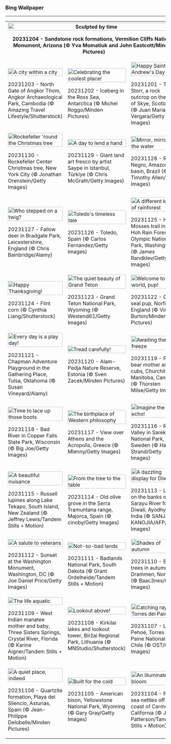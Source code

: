 <h3>
 Bing Wallpaper
</h3>
<hr/>
<table>
<tr>
<th colspan="3">
<img alt="Sculpted by time" src="https://www.bing.com/th?id=OHR.VermilionCliffs_EN-US9543863428_UHD.jpg&amp;rf=LaDigue_UHD.jpg&amp;pid=hp&amp;w=3840&amp;h=2160&amp;rs=1&amp;c=4" width="100%"/><p>20231204 - Sandstone rock formations, Vermilion Cliffs National Monument, Arizona (© Yva Momatiuk and John Eastcott/Minden Pictures)</p></th>
</tr>
<tr>
<td><img alt="A city within a city" src="https://www.bing.com/th?id=OHR.AngkorPark_EN-US8869976296_UHD.jpg&amp;rf=LaDigue_UHD.jpg&amp;pid=hp&amp;w=3840&amp;h=2160&amp;rs=1&amp;c=4" width="100%"/><p>20231203 - North Gate of Angkor Thom, Angkor Archaeological Park, Cambodia (© Amazing Travel Lifestyle/Shutterstock)</p></td>
<td><img alt="Celebrating the coolest place!" src="https://www.bing.com/th?id=OHR.IcebergAntarctica_EN-US8733526190_UHD.jpg&amp;rf=LaDigue_UHD.jpg&amp;pid=hp&amp;w=3840&amp;h=2160&amp;rs=1&amp;c=4" width="100%"/><p>20231202 - Iceberg in the Ross Sea, Antarctica (© Michel Roggo/Minden Pictures)</p></td>
<td><img alt="Happy Saint Andrew's Day" src="https://www.bing.com/th?id=OHR.TrotternishStorr_EN-US4700593682_UHD.jpg&amp;rf=LaDigue_UHD.jpg&amp;pid=hp&amp;w=3840&amp;h=2160&amp;rs=1&amp;c=4" width="100%"/><p>20231201 - The Storr, a rock outcrop on the Isle of Skye, Scotland (© Juan Maria Coy Vergara/Getty Images)</p></td>
</tr>
<tr>
<td><img alt="Rockefeller 'round the Christmas tree" src="https://www.bing.com/th?id=OHR.TreeLighting_EN-US4396317497_UHD.jpg&amp;rf=LaDigue_UHD.jpg&amp;pid=hp&amp;w=3840&amp;h=2160&amp;rs=1&amp;c=4" width="100%"/><p>20231130 - Rockefeller Center Christmas tree, New York City (© Jonathan Orenstein/Getty Images)</p></td>
<td><img alt="A day to lend a hand" src="https://www.bing.com/th?id=OHR.HumanKindness_EN-US4254216907_UHD.jpg&amp;rf=LaDigue_UHD.jpg&amp;pid=hp&amp;w=3840&amp;h=2160&amp;rs=1&amp;c=4" width="100%"/><p>20231129 - Giant land art fresco by artist Saype in Istanbul, Türkiye (© Chris McGrath/Getty Images)</p></td>
<td><img alt="Mirror, mirror, on the water" src="https://www.bing.com/th?id=OHR.RioNegro_EN-US4106999854_UHD.jpg&amp;rf=LaDigue_UHD.jpg&amp;pid=hp&amp;w=3840&amp;h=2160&amp;rs=1&amp;c=4" width="100%"/><p>20231128 - Río Negro, Amazon basin, Brazil (© Timothy Allen/Getty Images)</p></td>
</tr>
<tr>
<td><img alt="Who stepped on a twig?" src="https://www.bing.com/th?id=OHR.BradgateFallow_EN-US3932725763_UHD.jpg&amp;rf=LaDigue_UHD.jpg&amp;pid=hp&amp;w=3840&amp;h=2160&amp;rs=1&amp;c=4" width="100%"/><p>20231127 - Fallow deer in Bradgate Park, Leicestershire, England (© Chris Bainbridge/Alamy)</p></td>
<td><img alt="Toledo's timeless tale" src="https://www.bing.com/th?id=OHR.TajoRiver_EN-US3801665254_UHD.jpg&amp;rf=LaDigue_UHD.jpg&amp;pid=hp&amp;w=3840&amp;h=2160&amp;rs=1&amp;c=4" width="100%"/><p>20231126 - Toledo, Spain (© Carlos Fernandez/Getty Images)</p></td>
<td><img alt="A different kind of rainforest" src="https://www.bing.com/th?id=OHR.HallofMosses_EN-US3167567374_UHD.jpg&amp;rf=LaDigue_UHD.jpg&amp;pid=hp&amp;w=3840&amp;h=2160&amp;rs=1&amp;c=4" width="100%"/><p>20231125 - Hall of Mosses trail in the Hoh Rain Forest, Olympic National Park, Washington (© James Randklev/Getty Images)</p></td>
</tr>
<tr>
<td><img alt="Happy Thanksgiving!" src="https://www.bing.com/th?id=OHR.FlintCorn_EN-US2819178375_UHD.jpg&amp;rf=LaDigue_UHD.jpg&amp;pid=hp&amp;w=3840&amp;h=2160&amp;rs=1&amp;c=4" width="100%"/><p>20231124 - Flint corn (© Cynthia Liang/Shutterstock)</p></td>
<td><img alt="The quiet beauty of Grand Teton" src="https://www.bing.com/th?id=OHR.SnakeRiverTeton_EN-US2749569171_UHD.jpg&amp;rf=LaDigue_UHD.jpg&amp;pid=hp&amp;w=3840&amp;h=2160&amp;rs=1&amp;c=4" width="100%"/><p>20231123 - Grand Teton National Park, Wyoming (© Westend61/Getty Images)</p></td>
<td><img alt="Welcome to the world, pup!" src="https://www.bing.com/th?id=OHR.HelloSeal_EN-US2666982656_UHD.jpg&amp;rf=LaDigue_UHD.jpg&amp;pid=hp&amp;w=3840&amp;h=2160&amp;rs=1&amp;c=4" width="100%"/><p>20231122 - Gray seal pup, Norfolk, England (© Vince Burton/Minden Pictures)</p></td>
</tr>
<tr><td><img alt="Every day is a play day!" src="https://www.bing.com/th?id=OHR.ChapmanAdventure_EN-US2522291999_UHD.jpg&amp;rf=LaDigue_UHD.jpg&amp;pid=hp&amp;w=3840&amp;h=2160&amp;rs=1&amp;c=4" width="100%"/><p>20231121 - Chapman Adventure Playground in the Gathering Place, Tulsa, Oklahoma (© Susan Vineyard/Alamy)</p></td><td><img alt="Tread carefully!" src="https://www.bing.com/th?id=OHR.FrozenBog_EN-US2448711069_UHD.jpg&amp;rf=LaDigue_UHD.jpg&amp;pid=hp&amp;w=3840&amp;h=2160&amp;rs=1&amp;c=4" width="100%"/><p>20231120 - Alam-Pedja Nature Reserve, Estonia (© Sven Zacek/Minden Pictures)</p></td><td><img alt="Awaiting the big freeze" src="https://www.bing.com/th?id=OHR.MilsePolarBear_EN-US1615028560_UHD.jpg&amp;rf=LaDigue_UHD.jpg&amp;pid=hp&amp;w=3840&amp;h=2160&amp;rs=1&amp;c=4" width="100%"/><p>20231119 - Polar bear mother and cubs, Churchill, Manitoba, Canada (© Thorsten Milse/Getty Images)</p></td></tr><tr><td><img alt="Time to lace up those boots" src="https://www.bing.com/th?id=OHR.BadRiver_EN-US1270508214_UHD.jpg&amp;rf=LaDigue_UHD.jpg&amp;pid=hp&amp;w=3840&amp;h=2160&amp;rs=1&amp;c=4" width="100%"/><p>20231118 - Bad River in Copper Falls State Park, Wisconsin (© Big Joe/Getty Images)</p></td><td><img alt="The birthplace of Western philosophy" src="https://www.bing.com/th?id=OHR.AthensAcropolis_EN-US8385195396_UHD.jpg&amp;rf=LaDigue_UHD.jpg&amp;pid=hp&amp;w=3840&amp;h=2160&amp;rs=1&amp;c=4" width="100%"/><p>20231117 - View over Athens and the Acropolis, Greece (© Mlenny/Getty Images)</p></td><td><img alt="Imagine the echo!" src="https://www.bing.com/th?id=OHR.SarekSweden_EN-US8292531624_UHD.jpg&amp;rf=LaDigue_UHD.jpg&amp;pid=hp&amp;w=3840&amp;h=2160&amp;rs=1&amp;c=4" width="100%"/><p>20231116 - Rapa Valley in Sarek National Park, Sweden (© Hans Strand/Getty Images)</p></td></tr><tr><td><img alt="A beautiful nuisance" src="https://www.bing.com/th?id=OHR.RussellLupines_EN-US8017518812_UHD.jpg&amp;rf=LaDigue_UHD.jpg&amp;pid=hp&amp;w=3840&amp;h=2160&amp;rs=1&amp;c=4" width="100%"/><p>20231115 - Russell lupines along Lake Tekapo, South Island, New Zealand (© Jeffrey Lewis/Tandem Stills + Motion)</p></td><td><img alt="From the tree to the table" src="https://www.bing.com/th?id=OHR.OliveOrchard_EN-US7903927729_UHD.jpg&amp;rf=LaDigue_UHD.jpg&amp;pid=hp&amp;w=3840&amp;h=2160&amp;rs=1&amp;c=4" width="100%"/><p>20231114 - Old olive grove in the Serra Tramuntana range, Majorca, Spain (© cinoby/Getty Images)</p></td><td><img alt="A dazzling display for Diwali" src="https://www.bing.com/th?id=OHR.DiwaliAyodhya_EN-US7782727326_UHD.jpg&amp;rf=LaDigue_UHD.jpg&amp;pid=hp&amp;w=3840&amp;h=2160&amp;rs=1&amp;c=4" width="100%"/><p>20231113 - Lamps on the banks of the Sarayu River for Diwali, Ayodhya, India (© SANJAY KANOJIA/AFP/Getty Images)</p></td></tr><tr><td><img alt="A salute to veterans" src="https://www.bing.com/th?id=OHR.VeteransDayDC_EN-US7666353324_UHD.jpg&amp;rf=LaDigue_UHD.jpg&amp;pid=hp&amp;w=3840&amp;h=2160&amp;rs=1&amp;c=4" width="100%"/><p>20231112 - Sunset at the Washington Monument, Washington, DC (© Joe Daniel Price/Getty Images)</p></td><td><img alt="Not-so-bad lands" src="https://www.bing.com/th?id=OHR.BadlandsSunrise_EN-US7576048436_UHD.jpg&amp;rf=LaDigue_UHD.jpg&amp;pid=hp&amp;w=3840&amp;h=2160&amp;rs=1&amp;c=4" width="100%"/><p>20231111 - Badlands National Park, South Dakota (© Grant Ordelheide/Tandem Stills + Motion)</p></td><td><img alt="Shades of autumn" src="https://www.bing.com/th?id=OHR.NorwayBirch_EN-US7497125692_UHD.jpg&amp;rf=LaDigue_UHD.jpg&amp;pid=hp&amp;w=3840&amp;h=2160&amp;rs=1&amp;c=4" width="100%"/><p>20231110 - Birch trees in autumn, Drammen, Norway (© Baac3nes/Getty Images)</p></td></tr><tr><td><img alt="The life aquatic" src="https://www.bing.com/th?id=OHR.ManateeMama_EN-US7376333243_UHD.jpg&amp;rf=LaDigue_UHD.jpg&amp;pid=hp&amp;w=3840&amp;h=2160&amp;rs=1&amp;c=4" width="100%"/><p>20231109 - West Indian manatee mother and baby, Three Sisters Springs, Crystal River, Florida (© Karine Aigner/Tandem Stills + Motion)</p></td><td><img alt="Lookout above!" src="https://www.bing.com/th?id=OHR.KirkilaiTower_EN-US7178436226_UHD.jpg&amp;rf=LaDigue_UHD.jpg&amp;pid=hp&amp;w=3840&amp;h=2160&amp;rs=1&amp;c=4" width="100%"/><p>20231108 - Kirkilai lakes and lookout tower, Biržai Regional Park, Lithuania (© MNStudio/Shutterstock)</p></td><td><img alt="Catching rays in Torres del Paine" src="https://www.bing.com/th?id=OHR.LagoPehoe_EN-US6983781896_UHD.jpg&amp;rf=LaDigue_UHD.jpg&amp;pid=hp&amp;w=3840&amp;h=2160&amp;rs=1&amp;c=4" width="100%"/><p>20231107 - Lake Pehoé, Torres del Paine National Park, Chile (© OST/Getty Images)</p></td></tr><tr><td><img alt="A quiet place, indeed" src="https://www.bing.com/th?id=OHR.SilencioSpain_EN-US6874925537_UHD.jpg&amp;rf=LaDigue_UHD.jpg&amp;pid=hp&amp;w=3840&amp;h=2160&amp;rs=1&amp;c=4" width="100%"/><p>20231106 - Quartzite formation, Playa del Silencio, Asturias, Spain (© Jean-Philippe Delobelle/Minden Pictures)</p></td><td><img alt="Built for the cold" src="https://www.bing.com/th?id=OHR.BisonSnow_EN-US6764351912_UHD.jpg&amp;rf=LaDigue_UHD.jpg&amp;pid=hp&amp;w=3840&amp;h=2160&amp;rs=1&amp;c=4" width="100%"/><p>20231105 - American bison, Yellowstone National Park, Wyoming (© Gary Gray/Getty Images)</p></td><td><img alt="An illuminated bloom" src="https://www.bing.com/th?id=OHR.SeaNettles_EN-US6654060294_UHD.jpg&amp;rf=LaDigue_UHD.jpg&amp;pid=hp&amp;w=3840&amp;h=2160&amp;rs=1&amp;c=4" width="100%"/><p>20231104 - Pacific sea nettles off the coast of Carmel, California (© Jim Patterson/Tandem Stills + Motion)</p></td></tr></table>

